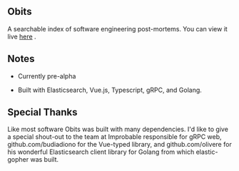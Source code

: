 ## Obits

A searchable index of software engineering post-mortems. You can view it live [here](https://obits.tech) .

## Notes

* Currently pre-alpha

* Built with Elasticsearch, Vue.js, Typescript, gRPC, and Golang.

## Special Thanks

Like most software Obits was built with many dependencies. I'd like to give a special shout-out to
the team at Improbable responsible for gRPC web, github.com/budiadiono for the Vue-typed library, and 
github.com/olivere for his wonderful Elasticsearch client library for Golang from which elastic-gopher was built.

